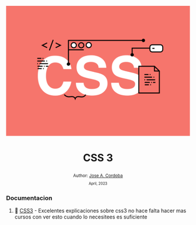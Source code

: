 <div align="center">

![Day 5](./images/banners/css.png)

  <h1> CSS 3 </h1>
  

  <sub>Author:
  <a href="" target="_blank">Jose A. Cordoba</a><br>
  <small> April, 2023</small>
  </sub>
</div>


### Documentacion

1. 📜 [CSS3](https://www.w3schools.com/) - Excelentes explicaciones sobre css3 no hace falta hacer mas cursos con ver esto cuando lo necesitees es suficiente
